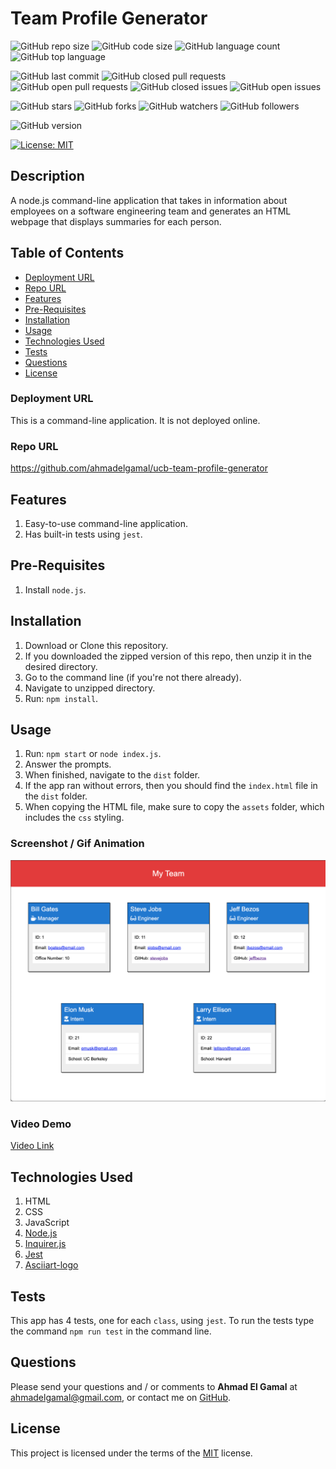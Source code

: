 # Team Profile Generator

![GitHub repo size](https://img.shields.io/github/repo-size/ahmadelgamal/ucb-team-profile-generator?style=plastic)
![GitHub code size](https://img.shields.io/github/languages/code-size/ahmadelgamal/ucb-team-profile-generator?style=plastic)
![GitHub language count](https://img.shields.io/github/languages/count/ahmadelgamal/ucb-team-profile-generator?style=plastic)
![GitHub top language](https://img.shields.io/github/languages/top/ahmadelgamal/ucb-team-profile-generator?style=plastic)

![GitHub last commit](https://img.shields.io/github/last-commit/ahmadelgamal/ucb-team-profile-generator?style=plastic)
![GitHub closed pull requests](https://img.shields.io/github/issues-pr-closed-raw/ahmadelgamal/ucb-team-profile-generator?color=green&style=plastic)
![GitHub open pull requests](https://img.shields.io/github/issues-pr-raw/ahmadelgamal/ucb-team-profile-generator?color=red&style=plastic)
![GitHub closed issues](https://img.shields.io/github/issues-closed-raw/ahmadelgamal/ucb-team-profile-generator?color=green&style=plastic)
![GitHub open issues](https://img.shields.io/github/issues-raw/ahmadelgamal/ucb-team-profile-generator?color=red&style=plastic)

![GitHub stars](https://img.shields.io/github/stars/ahmadelgamal/ucb-team-profile-generator?style=social)
![GitHub forks](https://img.shields.io/github/forks/ahmadelgamal/ucb-team-profile-generator?style=social)
![GitHub watchers](https://img.shields.io/github/watchers/ahmadelgamal/ucb-team-profile-generator?style=social)
![GitHub followers](https://img.shields.io/github/followers/ahmadelgamal?style=social)

![GitHub version](https://img.shields.io/github/package-json/v/ahmadelgamal/ucb-team-profile-generator?color=red&style=plastic)

[![License: MIT](https://img.shields.io/badge/License-MIT-yellow.svg)](https://opensource.org/licenses/MIT)

## Description
A node.js command-line application that takes in information about employees on a software engineering team and generates an HTML webpage that displays summaries for each person.

## Table of Contents
- [Deployment URL](#Deployment-URL)
- [Repo URL](#Repo-URL)
- [Features](#Features)
- [Pre-Requisites](#Pre-Requisites)
- [Installation](#Installation)
- [Usage](#Usage)
- [Technologies Used](#Technologies-Used)
- [Tests](#Tests)
- [Questions](#Questions)
- [License](#License)

### Deployment URL
This is a command-line application. It is not deployed online.

### Repo URL
https://github.com/ahmadelgamal/ucb-team-profile-generator

## Features
1. Easy-to-use command-line application.
1. Has built-in tests using `jest`.

## Pre-Requisites
1. Install `node.js`.

## Installation
1. Download or Clone this repository.
1. If you downloaded the zipped version of this repo, then unzip it in the desired directory.
1. Go to the command line (if you're not there already).
1. Navigate to unzipped directory.
1. Run: `npm install`.


## Usage
1. Run: `npm start` or `node index.js`.
1. Answer the prompts.
1. When finished, navigate to the `dist` folder.
1. If the app ran without errors, then you should find the `index.html` file in the `dist` folder.
1. When copying the HTML file, make sure to copy the `assets` folder, which includes the `css` styling.

### Screenshot / Gif Animation
![Screenshot / Gif Animation](./assets/screenshot.png)

### Video Demo
[Video Link](https://youtu.be/-MPtJeRHqgs)

## Technologies Used
1. HTML
1. CSS
1. JavaScript
1. [Node.js](https://nodejs.org/en/)
1. [Inquirer.js](https://www.npmjs.com/package/inquirer)
1. [Jest](https://www.npmjs.com/package/jest)
1. [Asciiart-logo](https://www.npmjs.com/package/asciiart-logo)



## Tests
This app has 4 tests, one for each `class`, using `jest`. To run the tests type the command `npm run test` in the command line.


## Questions
Please send your questions and / or comments to **Ahmad El Gamal** at ahmadelgamal@gmail.com, or contact me on [GitHub](https://github.com/ahmadelgamal).

## License
This project is licensed under the terms of the [MIT](https://opensource.org/licenses/MIT) license.

